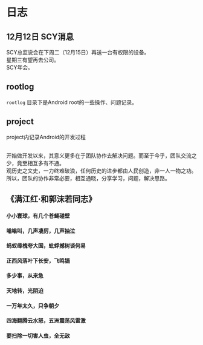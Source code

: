 # 日志

## 12月12日 SCY消息
SCY总监说会在下周二（12月15日）再送一台有权限的设备。  
星期三有望再去公司。  
SCY年会。  

## rootlog
`rootlog` 目录下是Android root的一些操作、问题记录。
## project
project内记录Android的开发过程

## 
开始做开发以来，其意义更多在于团队协作去解决问题。而至于今乎，团队交流之少，竟至相互多有不通。  
观历史之文史，一力终难破浪，任何历史的进步都由人民创造，非一人一物之功。
所以，团队的协作非常必要，相互通晓，分享学习，问题，解决思路。  

## 《满江红·和郭沫若同志》
#### 小小寰球，有几个苍蝇碰壁  
#### 嗡嗡叫，几声凄厉，几声抽泣  
#### 蚂蚁缘槐夸大国，蚍蜉撼树谈何易  
#### 正西风落叶下长安，飞鸣镝  
#### 多少事，从来急  
#### 天地转，光阴迫  
#### 一万年太久，只争朝夕  
#### 四海翻腾云水怒，五洲震荡风雷激  
#### 要扫除一切害人虫，全无敌  
